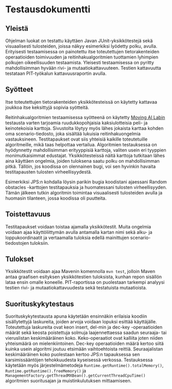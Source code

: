 # Testausdokumentti

## Yleistä
Ohjelman luokat on testattu käyttäen Javan JUnit-yksikkötestejä sekä visuaalisesti tulosteiden, joissa näkyy esimerkiksi lyödetty polku, avulla. Erityisesti testaamisessa on painotettu itse toteutettujen tietorakenteiden operaatioiden toimivuuden ja reitinhakualgoritmien tuottamien lyhimpien polkujen oikeellisuuden testaamista. Yleisesti testaamisessa on pyritty mahdollisimman hyvään rivi- ja mutaatiokattavuuteen. Testien kattavuutta testataan PIT-työkalun kattavuusraportin avulla.

## Syötteet
Itse toteutettujen tietorakenteiden yksikkötesteissä on käytetty kattavaa joukkoa itse keksittyjä sopivia syötteitä.

Reitinhakualgoritmien testaamisessa syötteenä on käytetty [Moving AI Labin](http://movingai.com/benchmarks/) testausta varten tarjoamia ruudukkopohjaisia kaksiulotteisia peli- ja keinotekoisia karttoja. Sivustolta löytyy myös lähes jokaista karttaa kohden oma scenario-tiedosto, joka sisältää lukuisia reitinhakuongelmia vastauksineen. Testitapaukset ovat siis yhteisiä kaikille toteutetuille algoritmeille, mikä taas helpottaa vertailua. Algoritmien testauksessa on hyödynnetty mahdollisimman erityyppisiä karttoja, valiten usein eri tyyppien monimutkaisimmat edustajat. Yksikkötesteissä näitä karttoja tutkitaan lähes aina käyttäen ongelmia, joiden tuloksena saatu polku on mahdollisimman pitkä. Tällöin, jos koodissa on olennainen bugi, voi sen hyvinkin havaita testitapausten tulosten virheellisyydestä.

Esimerkiksi JPS:n kohdalla löysin parikin bugia koodistani ajaessani Random obstacles -karttojen testitapauksia ja huomatessani tulosten virheellisyyden. Tämän jälkeen tutkin algoritmin toimintaa visuaalisesti tulosteiden avulla ja huomasin tilanteen, jossa koodissa oli puutteita.

## Toistettavuus
Testitapaukset voidaan toistaa ajamalla yksikkötestit. Muita ongelmia voidaan ajaa käyttöliittymän avulla antamalla kartan nimi sekä alku- ja loppukoordinaatit ja vertaamalla tuloksia edellä mainittujen scenario-tiedostojen tuloksiin.

## Tulokset
Yksikkötestit voidaan ajaa Mavenin komennolla ```mvn test```, jolloin Maven antaa graafisen esityksen yksikkötestien tuloksista, kunhan repon sisällön lataa ensin omalle koneelle. PIT-raportissa on puolestaan tarkempi analyysi testien rivi- ja mutaatiokattavuudesta sekä testatuista mutaatioista.

## Suorituskykytestaus
Suorituskykytestausta apuna käytetään ensinnäkin erilaisia koodiin sisällytettyjä laskureita, joiden arvoja voidaan lopuksi esittää käyttäjälle. Toteutettuja laskureita ovat keon insert, del-min ja dec-key -operaatioiden määrät sekä keosta poistettuja solmuja laajennettaessa saadun seuraaja- tai vieruslistan keskimääräinen koko. Keko-operaatiot ovat kalliita joten niiden yhteismäärä on mielenkiintoinen. Dec-key operaatioiden määrä kertoo siitä kuinka usein algoritmi joutuu etsimään vaihtoehtoista reittiä. Seuraajalistan keskimääräinen koko puolestaan kertoo JPS:n tapauksessa sen karsimissääntöjen tehokkuudesta kyseisessä verkossa. Testauksessa käytetään myös järjestelmämetodeja ```Runtime.getRuntime().totalMemory()```, ```Runtime.getRuntime().freeMemory()``` ja ```ManagementFactory.getThreadMXBean().getCurrentThreadCpuTime()``` algoritmien suoritusajan ja muistinkulutuksen mittaamiseen.
